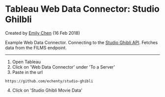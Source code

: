 Tableau Web Data Connector: Studio Ghilbli
=====================================
Created by [Emily Chen](https://twitter.com/echenty) (16 Feb 2018)

Example Web Data Connector. Connecting to the [Studio Ghibli API](https://ghibliapi.herokuapp.com/). Fetches data from the FILMS endpoint.

----------------

1. Open Tableau
2. Click on 'Web Data Connector' under 'To a Server'
3. Paste in the url
```
https://github.com/echenty/studio-ghibli
```
4. Click on 'Studio Ghibli Movie Data'
